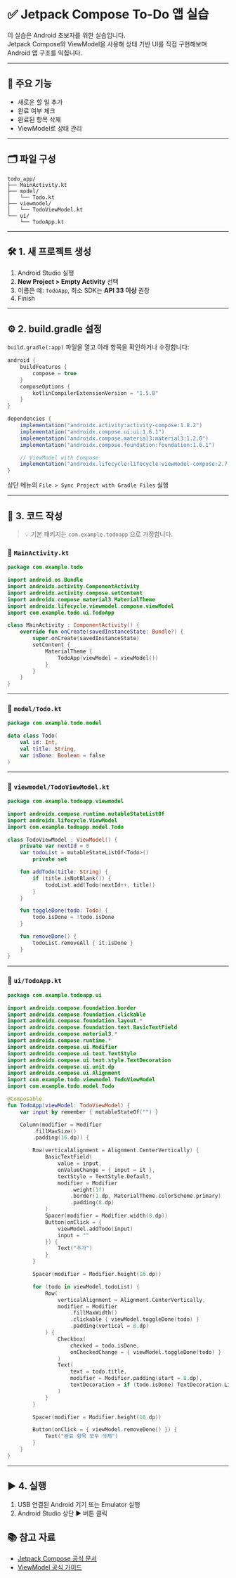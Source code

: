 # ✅ Jetpack Compose To-Do 앱 실습

이 실습은 Android 초보자를 위한 실습입니다.  
Jetpack Compose와 ViewModel을 사용해 상태 기반 UI를 직접 구현해보며 Android 앱 구조를 익힙니다.

---

## 📌 주요 기능

- 새로운 할 일 추가
- 완료 여부 체크
- 완료된 항목 삭제
- ViewModel로 상태 관리

---

## 🗂️ 파일 구성

```text
todo_app/
├── MainActivity.kt
├── model/
│   └── Todo.kt
├── viewmodel/
│   └── TodoViewModel.kt
└── ui/
    └── TodoApp.kt
````

---

## 🛠️ 1. 새 프로젝트 생성

1. Android Studio 실행
2. **New Project > Empty Activity** 선택
3. 이름은 예: `TodoApp`, 최소 SDK는 **API 33 이상** 권장
4. Finish

---

## ⚙️ 2. build.gradle 설정

`build.gradle(:app)` 파일을 열고 아래 항목을 확인하거나 수정합니다:

```gradle
android {
    buildFeatures {
        compose = true
    }
    composeOptions {
        kotlinCompilerExtensionVersion = "1.5.8"
    }
}

dependencies {
    implementation("androidx.activity:activity-compose:1.8.2")
    implementation("androidx.compose.ui:ui:1.6.1")
    implementation("androidx.compose.material3:material3:1.2.0")
    implementation("androidx.compose.foundation:foundation:1.6.1")

    // ViewModel with Compose
    implementation("androidx.lifecycle:lifecycle-viewmodel-compose:2.7.0")
}
```

상단 메뉴의 `File > Sync Project with Gradle Files` 실행

---

## 🧱 3. 코드 작성

> 💡 기본 패키지는 `com.example.todoapp` 으로 가정합니다.

### 📄 `MainActivity.kt`

```kotlin
package com.example.todo

import android.os.Bundle
import androidx.activity.ComponentActivity
import androidx.activity.compose.setContent
import androidx.compose.material3.MaterialTheme
import androidx.lifecycle.viewmodel.compose.viewModel
import com.example.todo.ui.TodoApp

class MainActivity : ComponentActivity() {
    override fun onCreate(savedInstanceState: Bundle?) {
        super.onCreate(savedInstanceState)
        setContent {
            MaterialTheme {
                TodoApp(viewModel = viewModel())
            }
        }
    }
}
```

---

### 📄 `model/Todo.kt`

```kotlin
package com.example.todo.model

data class Todo(
    val id: Int,
    val title: String,
    var isDone: Boolean = false
)
```

---

### 📄 `viewmodel/TodoViewModel.kt`

```kotlin
package com.example.todoapp.viewmodel

import androidx.compose.runtime.mutableStateListOf
import androidx.lifecycle.ViewModel
import com.example.todoapp.model.Todo

class TodoViewModel : ViewModel() {
    private var nextId = 0
    var todoList = mutableStateListOf<Todo>()
        private set

    fun addTodo(title: String) {
        if (title.isNotBlank()) {
            todoList.add(Todo(nextId++, title))
        }
    }

    fun toggleDone(todo: Todo) {
        todo.isDone = !todo.isDone
    }

    fun removeDone() {
        todoList.removeAll { it.isDone }
    }
}
```

---

### 📄 `ui/TodoApp.kt`

```kotlin
package com.example.todoapp.ui

import androidx.compose.foundation.border
import androidx.compose.foundation.clickable
import androidx.compose.foundation.layout.*
import androidx.compose.foundation.text.BasicTextField
import androidx.compose.material3.*
import androidx.compose.runtime.*
import androidx.compose.ui.Modifier
import androidx.compose.ui.text.TextStyle
import androidx.compose.ui.text.style.TextDecoration
import androidx.compose.ui.unit.dp
import androidx.compose.ui.Alignment
import com.example.todo.viewmodel.TodoViewModel
import com.example.todo.model.Todo

@Composable
fun TodoApp(viewModel: TodoViewModel) {
    var input by remember { mutableStateOf("") }

    Column(modifier = Modifier
        .fillMaxSize()
        .padding(16.dp)) {

        Row(verticalAlignment = Alignment.CenterVertically) {
            BasicTextField(
                value = input,
                onValueChange = { input = it },
                textStyle = TextStyle.Default,
                modifier = Modifier
                    .weight(1f)
                    .border(1.dp, MaterialTheme.colorScheme.primary)
                    .padding(8.dp)
            )
            Spacer(modifier = Modifier.width(8.dp))
            Button(onClick = {
                viewModel.addTodo(input)
                input = ""
            }) {
                Text("추가")
            }
        }

        Spacer(modifier = Modifier.height(16.dp))

        for (todo in viewModel.todoList) {
            Row(
                verticalAlignment = Alignment.CenterVertically,
                modifier = Modifier
                    .fillMaxWidth()
                    .clickable { viewModel.toggleDone(todo) }
                    .padding(vertical = 8.dp)
            ) {
                Checkbox(
                    checked = todo.isDone,
                    onCheckedChange = { viewModel.toggleDone(todo) }
                )
                Text(
                    text = todo.title,
                    modifier = Modifier.padding(start = 8.dp),
                    textDecoration = if (todo.isDone) TextDecoration.LineThrough else TextDecoration.None
                )
            }
        }

        Spacer(modifier = Modifier.height(16.dp))

        Button(onClick = { viewModel.removeDone() }) {
            Text("완료 항목 모두 삭제")
        }
    }
}
```

---

## ▶️ 4. 실행

1. USB 연결된 Android 기기 또는 Emulator 실행
2. Android Studio 상단 ▶️ 버튼 클릭

## 📚 참고 자료

* [Jetpack Compose 공식 문서](https://developer.android.com/jetpack/compose)
* [ViewModel 공식 가이드](https://developer.android.com/topic/libraries/architecture/viewmodel)
